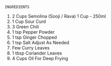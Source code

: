                                                                 INGREDIENTS
1.  2 Cups Semolina (Sooji / Rava) 1 Cup - 250ml
2.  1 Cup Sour Curd
3.  3 Green Chili
4.  1 tsp Pepper Powder
5.  1 tsp Ginger Chopped
6.  1 tsp Salt Adjust As Needed
7.  Few Curry Leaves
8.  1 tbsp Coriander Leaves
9.  4 Cups Oil For Deep Frying

